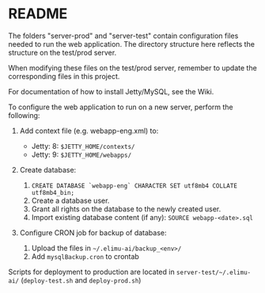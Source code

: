 # README

The folders "server-prod" and "server-test" contain configuration files needed 
to run the web application. The directory structure here reflects the structure 
on the test/prod server.

When modifying these files on the test/prod server, remember to update the 
corresponding files in this project.

For documentation of how to install Jetty/MySQL, see the Wiki.

To configure the web application to run on a new server, perform the following:

1. Add context file (e.g. webapp-eng.xml) to:

    * Jetty: 8: `$JETTY_HOME/contexts/`
    * Jetty: 9: `$JETTY_HOME/webapps/`
    
2. Create database:

    1. ``CREATE DATABASE `webapp-eng` CHARACTER SET utf8mb4 COLLATE utf8mb4_bin;``
    1. Create a database user.
    1. Grant all rights on the database to the newly created user.
    1. Import existing database content (if any): `SOURCE webapp-<date>.sql`
    
3. Configure CRON job for backup of database:

    1. Upload the files in `~/.elimu-ai/backup_<env>/`
    1. Add `mysqlBackup.cron` to crontab

Scripts for deployment to production are located in 
`server-test/~/.elimu-ai/` (`deploy-test.sh` and `deploy-prod.sh`)
